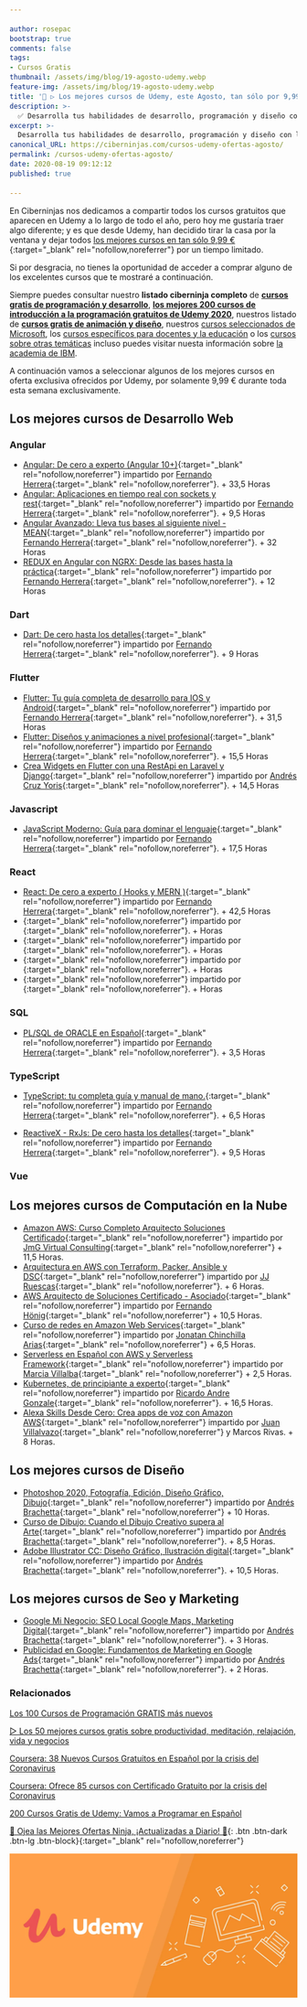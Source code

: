 ```yaml
---

author: rosepac
bootstrap: true
comments: false
tags:
- Cursos Gratis
thumbnail: /assets/img/blog/19-agosto-udemy.webp
feature-img: /assets/img/blog/19-agosto-udemy.webp
title: '🥇 ▷ Los mejores cursos de Udemy, este Agosto, tan sólo por 9,99 €'
description: >-
  ✅ Desarrolla tus habilidades de desarrollo, programación y diseño con los mejores cursos online de Udemy rebajados de precio a tan sólo 9,99 €.
excerpt: >-
  Desarrolla tus habilidades de desarrollo, programación y diseño con los mejores cursos online de Udemy rebajados de precio a tan sólo 9,99 €.
canonical_URL: https://ciberninjas.com/cursos-udemy-ofertas-agosto/
permalink: /cursos-udemy-ofertas-agosto/
date: 2020-08-19 09:12:12
published: true

---
```


En Ciberninjas nos dedicamos a compartir todos los cursos gratuitos que aparecen en Udemy a lo largo de todo el año, pero hoy me gustaría traer algo diferente; y es que desde Udemy, han decidido tirar la casa por la ventana y dejar todos [los mejores cursos en tan sólo 9,99 €](https://click.linksynergy.com/fs-bin/click?id=W9Gem8jDoic&offerid=507388.13868&type=3&subid=0){:target="_blank" rel="nofollow,noreferrer"} por un tiempo limitado.

Si por desgracia, no tienes la oportunidad de acceder a comprar alguno de los excelentes cursos que te mostraré a continuación.

Siempre puedes consultar nuestro **listado ciberninja completo** de **[cursos gratis de programación y desarrollo](https://ciberninjas.com/cursos-tecnologia/)**, **[los mejores 200 cursos de introducción a la programación gratuitos de Udemy 2020](https://ciberninjas.com/cursos-espanol-programacion-febrero/)**, nuestros listado de **[cursos gratis de animación y diseño](https://ciberninjas.com/cursos-animacion-diseno/)**, nuestros [cursos seleccionados de Microsoft](https://ciberninjas.com/cursos-tecnologia-microsoft/), los [cursos específicos para docentes y la educación](https://ciberninjas.com/cursos-educacion/) o los [cursos sobre otras temáticas](https://ciberninjas.com/cursos-otras-tematicas/) incluso puedes visitar nuesta información sobre [la academia de IBM](https://ciberninjas.com/open-ptech-el-aprendizaje-del-futuro/).

A continuación vamos a seleccionar algunos de los mejores cursos en oferta exclusiva ofrecidos por Udemy, por solamente 9,99 € durante toda esta semana exclusivamente.

## **Los mejores cursos de Desarrollo Web**

### Angular

- [Angular: De cero a experto (Angular 10+)](https://click.linksynergy.com/deeplink?id=W9Gem8jDoic&mid=39197&murl=https%3A%2F%2Fwww.udemy.com%2Fcourse%2Fangular-2-fernando-herrera%2F){:target="_blank" rel="nofollow,noreferrer"} impartido por [Fernando Herrera](https://twitter.com/Fernando_Her85){:target="_blank" rel="nofollow,noreferrer"}. + 33,5 Horas
- [Angular: Aplicaciones en tiempo real con sockets y rest](https://click.linksynergy.com/deeplink?id=W9Gem8jDoic&mid=39197&murl=https%3A%2F%2Fwww.udemy.com%2Fcourse%2Fangular-aplicaciones-en-tiempo-real%2F){:target="_blank" rel="nofollow,noreferrer"} impartido por [Fernando Herrera](https://twitter.com/Fernando_Her85){:target="_blank" rel="nofollow,noreferrer"}. + 9,5 Horas
- [Angular Avanzado: Lleva tus bases al siguiente nivel - MEAN](https://click.linksynergy.com/deeplink?id=W9Gem8jDoic&mid=39197&murl=https%3A%2F%2Fwww.udemy.com%2Fcourse%2Fangular-avanzado-fernando-herrera%2F){:target="_blank" rel="nofollow,noreferrer"} impartido por [Fernando Herrera](https://twitter.com/Fernando_Her85){:target="_blank" rel="nofollow,noreferrer"}. + 32 Horas
- [REDUX en Angular con NGRX: Desde las bases hasta la práctica](https://click.linksynergy.com/deeplink?id=W9Gem8jDoic&mid=39197&murl=https%3A%2F%2Fwww.udemy.com%2Fcourse%2Fredux-ngrx-angular%2F){:target="_blank" rel="nofollow,noreferrer"} impartido por [Fernando Herrera](https://twitter.com/Fernando_Her85){:target="_blank" rel="nofollow,noreferrer"}. + 12 Horas

### Dart

- [Dart: De cero hasta los detalles](https://click.linksynergy.com/deeplink?id=W9Gem8jDoic&mid=39197&murl=https%3A%2F%2Fwww.udemy.com%2Fcourse%2Fdart-de-cero-hasta-los-detalles%2F){:target="_blank" rel="nofollow,noreferrer"} impartido por [Fernando Herrera](https://twitter.com/Fernando_Her85){:target="_blank" rel="nofollow,noreferrer"}. + 9 Horas


### Flutter

- [Flutter: Tu guía completa de desarrollo para IOS y Android](https://click.linksynergy.com/deeplink?id=W9Gem8jDoic&mid=39197&murl=https%3A%2F%2Fwww.udemy.com%2Fcourse%2Fflutter-ios-android-fernando-herrera%2F){:target="_blank" rel="nofollow,noreferrer"} impartido por [Fernando Herrera](https://twitter.com/Fernando_Her85){:target="_blank" rel="nofollow,noreferrer"}. + 31,5 Horas
- [Flutter: Diseños y animaciones a nivel profesional](https://click.linksynergy.com/deeplink?id=W9Gem8jDoic&mid=39197&murl=https%3A%2F%2Fwww.udemy.com%2Fcourse%2Fflutter-disenos-y-animaciones%2F){:target="_blank" rel="nofollow,noreferrer"} impartido por [Fernando Herrera](https://twitter.com/Fernando_Her85){:target="_blank" rel="nofollow,noreferrer"}. + 15,5 Horas
- [Crea Widgets en Flutter con una RestApi en Laravel y Django](https://click.linksynergy.com/deeplink?id=W9Gem8jDoic&mid=39197&murl=https%3A%2F%2Fwww.udemy.com%2Fcourse%2Fcrea-widgets-en-flutter-con-una-restapi-en-laravel-y-django%2F){:target="_blank" rel="nofollow,noreferrer"} impartido por [Andrés Cruz Yoris](){:target="_blank" rel="nofollow,noreferrer"}. + 14,5 Horas

### Javascript

- [JavaScript Moderno: Guía para dominar el lenguaje](https://click.linksynergy.com/deeplink?id=W9Gem8jDoic&mid=39197&murl=https%3A%2F%2Fwww.udemy.com%2Fcourse%2Fjavascript-fernando-herrera%2F){:target="_blank" rel="nofollow,noreferrer"} impartido por [Fernando Herrera](https://twitter.com/Fernando_Her85){:target="_blank" rel="nofollow,noreferrer"}. + 17,5 Horas

### React

- [React: De cero a experto ( Hooks y MERN )](https://click.linksynergy.com/deeplink?id=W9Gem8jDoic&mid=39197&murl=https%3A%2F%2Fwww.udemy.com%2Fcourse%2Freact-cero-experto%2F){:target="_blank" rel="nofollow,noreferrer"} impartido por [Fernando Herrera](https://twitter.com/Fernando_Her85){:target="_blank" rel="nofollow,noreferrer"}. + 42,5 Horas
- [](){:target="_blank" rel="nofollow,noreferrer"} impartido por [](){:target="_blank" rel="nofollow,noreferrer"}. +  Horas
- [](){:target="_blank" rel="nofollow,noreferrer"} impartido por [](){:target="_blank" rel="nofollow,noreferrer"}. +  Horas
- [](){:target="_blank" rel="nofollow,noreferrer"} impartido por [](){:target="_blank" rel="nofollow,noreferrer"}. +  Horas
- [](){:target="_blank" rel="nofollow,noreferrer"} impartido por [](){:target="_blank" rel="nofollow,noreferrer"}. +  Horas

### SQL

- [PL/SQL de ORACLE en Español](https://click.linksynergy.com/deeplink?id=W9Gem8jDoic&mid=39197&murl=https%3A%2F%2Fwww.udemy.com%2Fcourse%2Fplsql-de-oracle%2F){:target="_blank" rel="nofollow,noreferrer"} impartido por [Fernando Herrera](https://twitter.com/Fernando_Her85){:target="_blank" rel="nofollow,noreferrer"}. + 3,5 Horas

### TypeScript

- [TypeScript: tu completa guía y manual de mano.](https://click.linksynergy.com/deeplink?id=W9Gem8jDoic&mid=39197&murl=https%3A%2F%2Fwww.udemy.com%2Fcourse%2Ftypescript-guia-completa%2F){:target="_blank" rel="nofollow,noreferrer"} impartido por [Fernando Herrera](https://twitter.com/Fernando_Her85){:target="_blank" rel="nofollow,noreferrer"}. + 6,5 Horas

- [ReactiveX - RxJs: De cero hasta los detalles](https://click.linksynergy.com/deeplink?id=W9Gem8jDoic&mid=39197&murl=https%3A%2F%2Fwww.udemy.com%2Fcourse%2Frxjs-de-cero-hasta-los-detalles%2F){:target="_blank" rel="nofollow,noreferrer"} impartido por [Fernando Herrera](https://twitter.com/Fernando_Her85){:target="_blank" rel="nofollow,noreferrer"}. + 9,5 Horas

### Vue

## **Los mejores cursos de Computación en la Nube**

- [Amazon AWS: Curso Completo Arquitecto Soluciones Certificado](https://click.linksynergy.com/deeplink?id=W9Gem8jDoic&mid=39197&murl=https%3A%2F%2Fwww.udemy.com%2Fcourse%2Famazon-aws-curso-arquitecto-soluciones-certificado-associate%2F%26eid%3DW9Gem8jDoic%26lsnoid%3DNONE){:target="_blank" rel="nofollow,noreferrer"} impartido por [JmG Virtual Consulting](https://twitter.com/jmgconsulting?lang=es){:target="_blank" rel="nofollow,noreferrer"} + 11,5 Horas.
- [Arquitectura en AWS con Terraform, Packer, Ansible y DSC](https://click.linksynergy.com/deeplink?id=W9Gem8jDoic&mid=39197&murl=https%3A%2F%2Fwww.udemy.com%2Fcourse%2Farquitectura-estandar-en-aws-con-terraform-packer-ansible-y-dsc%2F){:target="_blank" rel="nofollow,noreferrer"} impartido por [JJ Ruescas](https://twitter.com/jjruescas1){:target="_blank" rel="nofollow,noreferrer"}. + 6 Horas.
- [AWS Arquitecto de Soluciones Certificado - Asociado](https://click.linksynergy.com/deeplink?id=W9Gem8jDoic&mid=39197&murl=https%3A%2F%2Fwww.udemy.com%2Fcourse%2Faws-arquitecto-de-soluciones-certificado-asociado%2F){:target="_blank" rel="nofollow,noreferrer"} impartido por [Fernando Hönig](https://twitter.com/fernandohonig?lang=es){:target="_blank" rel="nofollow,noreferrer"} + 10,5 Horas.
- [Curso de redes en Amazon Web Services](https://click.linksynergy.com/deeplink?id=W9Gem8jDoic&mid=39197&murl=https%3A%2F%2Fwww.udemy.com%2Fcourse%2Fcurso-de-redes-en-amazon-web-services%2F){:target="_blank" rel="nofollow,noreferrer"} impartido por [Jonatan Chinchilla Arias](https://cr.linkedin.com/public-profile/in/jonatanchinchilla){:target="_blank" rel="nofollow,noreferrer"} + 6,5 Horas.
- [Serverless en Español con AWS y Serverless Framework](https://click.linksynergy.com/deeplink?id=W9Gem8jDoic&mid=39197&murl=https%3A%2F%2Fwww.udemy.com%2Fcourse%2Fserverless-en-espanol%2F){:target="_blank" rel="nofollow,noreferrer"} impartido por [Marcia Villalba](https://twitter.com/mavi888uy){:target="_blank" rel="nofollow,noreferrer"} + 2,5 Horas.
- [Kubernetes, de principiante a experto](https://click.linksynergy.com/deeplink?id=W9Gem8jDoic&mid=39197&murl=https%3A%2F%2Fwww.udemy.com%2Fcourse%2Fkubernetes-de-principiante-a-experto%2F){:target="_blank" rel="nofollow,noreferrer"} impartido por [Ricardo Andre Gonzale](https://www.linkedin.com/in/ricardo-andre-gonzalez/){:target="_blank" rel="nofollow,noreferrer"}. + 16,5 Horas.
- [Alexa Skills Desde Cero: Crea apps de voz con Amazon AWS](https://click.linksynergy.com/deeplink?id=W9Gem8jDoic&mid=39197&murl=https%3A%2F%2Fwww.udemy.com%2Fcourse%2Falexa-skills%2F){:target="_blank" rel="nofollow,noreferrer"} impartido por [Juan Villalvazo](https://twitter.com/tecmotivacional?lang=en){:target="_blank" rel="nofollow,noreferrer"} y Marcos Rivas. + 8 Horas.

## **Los mejores cursos de Diseño**

- [Photoshop 2020, Fotografía, Edición, Diseño Gráfico, Dibujo](https://click.linksynergy.com/deeplink?id=W9Gem8jDoic&mid=39197&murl=https%3A%2F%2Fwww.udemy.com%2Fcourse%2Fcurso-de-photoshop-fotografia-edicion-diseno-grafico-dibujo%2F){:target="_blank" rel="nofollow,noreferrer"} impartido por [Andrés Brachetta](https://www.linkedin.com/in/andres-brachetta/){:target="_blank" rel="nofollow,noreferrer"} + 10 Horas.
- [Curso de Dibujo: Cuando el Dibujo Creativo supera al Arte](https://click.linksynergy.com/deeplink?id=W9Gem8jDoic&mid=39197&murl=https%3A%2F%2Fwww.udemy.com%2Fcourse%2Fcurso-de-dibujo-tradicional-dibujo-a-lapiz-boceto-pintura%2F){:target="_blank" rel="nofollow,noreferrer"} impartido por [Andrés Brachetta](https://www.linkedin.com/in/andres-brachetta/){:target="_blank" rel="nofollow,noreferrer"}. + 8,5 Horas.
- [Adobe Illustrator CC: Diseño Gráfico, Ilustración digital](https://click.linksynergy.com/deeplink?id=W9Gem8jDoic&mid=39197&murl=https%3A%2F%2Fwww.udemy.com%2Fcourse%2Fadobe-illustrator-cc-diseno-grafico-ilustracion-digital%2F){:target="_blank" rel="nofollow,noreferrer"} impartido por [Andrés Brachetta](https://www.linkedin.com/in/andres-brachetta/){:target="_blank" rel="nofollow,noreferrer"}. + 10,5 Horas.

## **Los mejores cursos de Seo y Marketing**

- [Google Mi Negocio: SEO Local Google Maps, Marketing Digital](https://click.linksynergy.com/deeplink?id=W9Gem8jDoic&mid=39197&murl=https%3A%2F%2Fwww.udemy.com%2Fcourse%2Fgoogle-my-business-seo-local-google-maps-marketing-digital%2F){:target="_blank" rel="nofollow,noreferrer"} impartido por [Andrés Brachetta](https://www.linkedin.com/in/andres-brachetta/){:target="_blank" rel="nofollow,noreferrer"}. + 3 Horas.
- [Publicidad en Google: Fundamentos de Marketing en Google Ads](https://click.linksynergy.com/deeplink?id=W9Gem8jDoic&mid=39197&murl=https%3A%2F%2Fwww.udemy.com%2Fcourse%2Fandresbrachetta-ecosistema-publicitario-google%2F){:target="_blank" rel="nofollow,noreferrer"} impartido por [Andrés Brachetta](https://www.linkedin.com/in/andres-brachetta/){:target="_blank" rel="nofollow,noreferrer"}. + 2 Horas.

### **Relacionados** <!-- omit in toc -->

[Los 100 Cursos de Programación GRATIS más nuevos](https://ciberninjas.com/cursos-udemy-programaci%C3%B3n-m%C3%A1s-actuales/)

[▷ Los 50 mejores cursos gratis sobre productividad, meditación, relajación, vida y negocios](https://ciberninjas.com/cursos-productividad-eficiencia-meditaci%C3%B3n/)

[Coursera: 38 Nuevos Cursos Gratuitos en Español por la crisis del Coronavirus](https://ciberninjas.com/cursos-coursera-gratis-espa%C3%B1ol/)

[Coursera: Ofrece 85 cursos con Certificado Gratuito por la crisis del Coronavirus](https://ciberninjas.com/cursos-certificado-gratuito-coursera/)

[200 Cursos Gratis de Udemy: Vamos a Programar en Español](https://ciberninjas.com/cursos-espanol-programacion-febrero/)

[🎁 Ojea las Mejores Ofertas Ninja, ¡Actualizadas a Diario! 🛒](https://www.amazon.es/shop/cibercursos){: .btn .btn-dark .btn-lg .btn-block}{:target="_blank" rel="nofollow,noreferrer"}

![Desarrolla tus habilidades de desarrollo, programación y diseño con los mejores cursos online de Udemy rebajados de precio a tan sólo 9,99 €.](/assets/img/blog/19-agosto-udemy.webp "Desarrolla tus habilidades de desarrollo, programación y diseño con los mejores cursos online de Udemy rebajados de precio a tan sólo 9,99 €.")